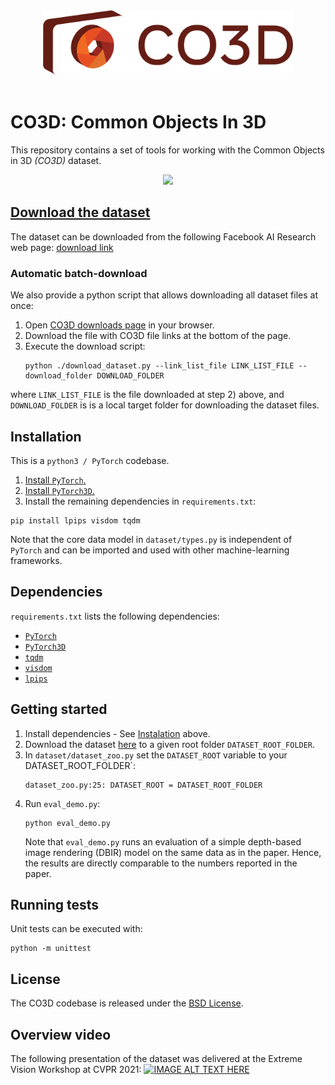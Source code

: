 <center>
<img src="./co3d_logo.png" width="400" />
</center>

<br>

CO3D: Common Objects In 3D
==========================

This repository contains a set of tools for working with the Common Objects in 3D <i>(CO3D)</i> dataset.

<center>
<img src="./grid.gif" width="600" />
</center>


## [Download the dataset](https://ai.facebook.com/datasets/CO3D-dataset)
The dataset can be downloaded from the following Facebook AI Research web page:
[download link](https://ai.facebook.com/datasets/co3d-downloads/)

### Automatic batch-download
We also provide a python script that allows downloading all dataset files at once:
1) Open [CO3D downloads page](https://ai.facebook.com/datasets/co3d-downloads/) in your browser.
2) Download the file with CO3D file links at the bottom of the page.
3) Execute the download script:
    ```
    python ./download_dataset.py --link_list_file LINK_LIST_FILE --download_folder DOWNLOAD_FOLDER
    ```
where `LINK_LIST_FILE` is the file downloaded at step 2) above, and `DOWNLOAD_FOLDER` is is a local target folder for downloading the dataset files.


## Installation
This is a `python3 / PyTorch` codebase.
1) [Install `PyTorch`.](https://pytorch.org/)
2) [Install `PyTorch3D`.](https://github.com/facebookresearch/pytorch3d/blob/master/INSTALL.md)
3) Install the remaining dependencies in `requirements.txt`:
```
pip install lpips visdom tqdm
```
Note that the core data model in `dataset/types.py` is independent of `PyTorch` and can be imported and used with other machine-learning frameworks.


##  Dependencies
`requirements.txt` lists the following dependencies:
- [`PyTorch`](https://pytorch.org/)
- [`PyTorch3D`](https://github.com/facebookresearch/pytorch3d/blob/master/INSTALL.md)
- [`tqdm`](https://pypi.org/project/tqdm/)
- [`visdom`](https://github.com/facebookresearch/visdom)
- [`lpips`](https://github.com/richzhang/PerceptualSimilarity)


## Getting started
1. Install dependencies - See [Instalation](#installation) above.
2. Download the dataset [here](https://ai.facebook.com/datasets/co3d-downloads/) to a given root folder `DATASET_ROOT_FOLDER`.
3. In `dataset/dataset_zoo.py` set the `DATASET_ROOT` variable to your DATASET_ROOT_FOLDER`:
    ```
    dataset_zoo.py:25: DATASET_ROOT = DATASET_ROOT_FOLDER
    ```
4. Run `eval_demo.py`:
    ```
    python eval_demo.py
    ```
    Note that `eval_demo.py` runs an evaluation of a simple depth-based image rendering (DBIR) model on the same data as in the paper. Hence, the results are directly comparable to the numbers reported in the paper.


## Running tests
Unit tests can be executed with:
```
python -m unittest
```


## License
The CO3D codebase is released under the [BSD License](LICENSE).


## Overview video
The following presentation of the dataset was delivered at the Extreme Vision Workshop at CVPR 2021:
[![IMAGE ALT TEXT HERE](https://img.youtube.com/vi/hMx9nzG50xQ/0.jpg)](https://www.youtube.com/watch?v=hMx9nzG50xQ)
